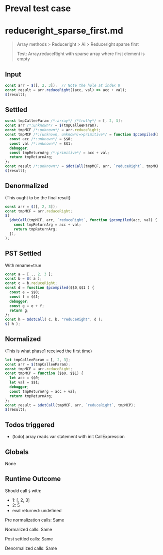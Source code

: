 # Preval test case

# reduceright_sparse_first.md

> Array methods > Reduceright > Ai > Reduceright sparse first
>
> Test: Array.reduceRight with sparse array where first element is empty

## Input

`````js filename=intro
const arr = $([, 2, 3]);  // Note the hole at index 0
const result = arr.reduceRight((acc, val) => acc + val);
$(result);
`````


## Settled


`````js filename=intro
const tmpCalleeParam /*:array*/ /*truthy*/ = [, 2, 3];
const arr /*:unknown*/ = $(tmpCalleeParam);
const tmpMCF /*:unknown*/ = arr.reduceRight;
const tmpMCP /*:(unknown, unknown)=>primitive*/ = function $pcompiled($$0, $$1) {
  const acc /*:unknown*/ = $$0;
  const val /*:unknown*/ = $$1;
  debugger;
  const tmpReturnArg /*:primitive*/ = acc + val;
  return tmpReturnArg;
};
const result /*:unknown*/ = $dotCall(tmpMCF, arr, `reduceRight`, tmpMCP);
$(result);
`````


## Denormalized
(This ought to be the final result)

`````js filename=intro
const arr = $([, 2, 3]);
const tmpMCF = arr.reduceRight;
$(
  $dotCall(tmpMCF, arr, `reduceRight`, function $pcompiled(acc, val) {
    const tmpReturnArg = acc + val;
    return tmpReturnArg;
  }),
);
`````


## PST Settled
With rename=true

`````js filename=intro
const a = [ ,, 2, 3 ];
const b = $( a );
const c = b.reduceRight;
const d = function $pcompiled($$0,$$1 ) {
  const e = $$0;
  const f = $$1;
  debugger;
  const g = e + f;
  return g;
};
const h = $dotCall( c, b, "reduceRight", d );
$( h );
`````


## Normalized
(This is what phase1 received the first time)

`````js filename=intro
let tmpCalleeParam = [, 2, 3];
const arr = $(tmpCalleeParam);
const tmpMCF = arr.reduceRight;
const tmpMCP = function ($$0, $$1) {
  let acc = $$0;
  let val = $$1;
  debugger;
  const tmpReturnArg = acc + val;
  return tmpReturnArg;
};
const result = $dotCall(tmpMCF, arr, `reduceRight`, tmpMCP);
$(result);
`````


## Todos triggered


- (todo) array reads var statement with init CallExpression


## Globals


None


## Runtime Outcome


Should call `$` with:
 - 1: [, 2, 3]
 - 2: 5
 - eval returned: undefined

Pre normalization calls: Same

Normalized calls: Same

Post settled calls: Same

Denormalized calls: Same
